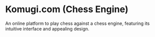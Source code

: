 # Komugi.com (Chess Engine)
An online platform to play chess against a chess engine, featuring its intuitive interface and appealing
design.
